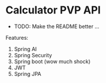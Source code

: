 # Calculator PVP API

- TODO: Make the README better ...

Features:
  1. Spring AI
  2. Spring Security
  3. Spring boot (wow much shock)
  4. JWT
  5. Spring JPA
